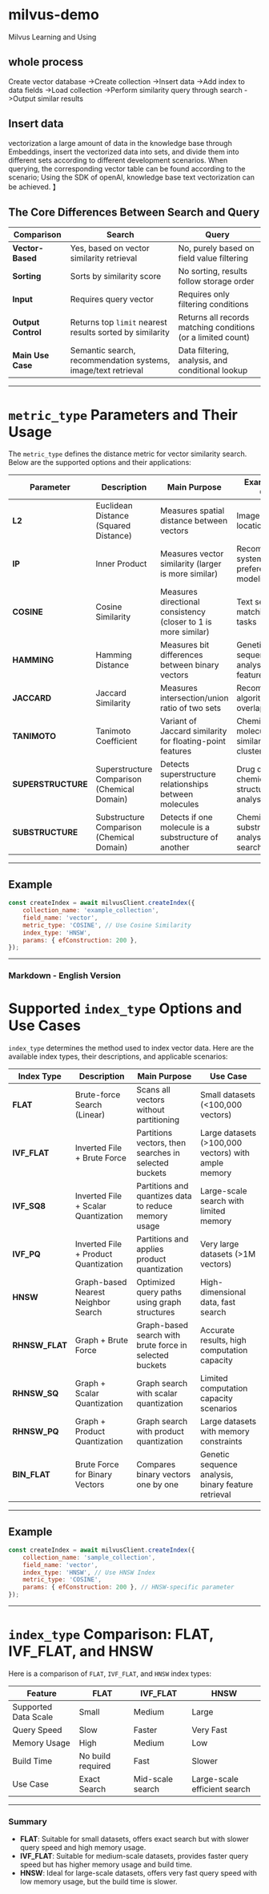 # milvus-demo
Milvus Learning and Using

## whole process
Create vector database ->Create collection ->Insert data ->Add index to data fields ->Load collection ->Perform similarity query through search ->Output similar results

## Insert data
vectorization a large amount of data in the knowledge base through Embeddings, insert the vectorized data into sets, and divide them into different sets according to different development scenarios. When querying, the corresponding vector table can be found according to the scenario;
Using the SDK of openAI, knowledge base text vectorization can be achieved.
】

## The Core Differences Between Search and Query

| **Comparison**   | **Search**                                    | **Query**                                     |
|------------------|-----------------------------------------------|-----------------------------------------------|
| **Vector-Based** | Yes, based on vector similarity retrieval      | No, purely based on field value filtering     |
| **Sorting**      | Sorts by similarity score                      | No sorting, results follow storage order      |
| **Input**        | Requires query vector                          | Requires only filtering conditions            |
| **Output Control** | Returns top `limit` nearest results sorted by similarity | Returns all records matching conditions (or a limited count) |
| **Main Use Case**| Semantic search, recommendation systems, image/text retrieval | Data filtering, analysis, and conditional lookup |


---

# `metric_type` Parameters and Their Usage

The `metric_type` defines the distance metric for vector similarity search. Below are the supported options and their applications:

| Parameter     | Description                 | Main Purpose                            | Example Use Case              |
| ------------- | --------------------------- | --------------------------------------- | ----------------------------- |
| **L2**        | Euclidean Distance (Squared Distance) | Measures spatial distance between vectors | Image search, location tasks  |
| **IP**        | Inner Product               | Measures vector similarity (larger is more similar) | Recommendation systems, user preference modeling |
| **COSINE**    | Cosine Similarity           | Measures directional consistency (closer to 1 is more similar) | Text semantic matching, NLP tasks |
| **HAMMING**   | Hamming Distance            | Measures bit differences between binary vectors | Genetic sequence analysis, binary feature analysis |
| **JACCARD**   | Jaccard Similarity          | Measures intersection/union ratio of two sets | Recommendation algorithms, label overlap analysis |
| **TANIMOTO**  | Tanimoto Coefficient        | Variant of Jaccard similarity for floating-point features | Chemical molecule similarity, feature clustering |
| **SUPERSTRUCTURE** | Superstructure Comparison (Chemical Domain) | Detects superstructure relationships between molecules | Drug discovery, chemical structure analysis |
| **SUBSTRUCTURE**  | Substructure Comparison (Chemical Domain) | Detects if one molecule is a substructure of another | Chemical substructure analysis, feature search |

---

## Example

```javascript
const createIndex = await milvusClient.createIndex({
    collection_name: 'example_collection',
    field_name: 'vector',
    metric_type: 'COSINE', // Use Cosine Similarity
    index_type: 'HNSW',
    params: { efConstruction: 200 },
});
```

---

### **Markdown - English Version**

# Supported `index_type` Options and Use Cases

`index_type` determines the method used to index vector data. Here are the available index types, their descriptions, and applicable scenarios:

| Index Type     | Description                 | Main Purpose                           | Use Case                       |
| ---------------| --------------------------- | -------------------------------------- | ------------------------------ |
| **FLAT**       | Brute-force Search (Linear) | Scans all vectors without partitioning | Small datasets (<100,000 vectors) |
| **IVF_FLAT**   | Inverted File + Brute Force | Partitions vectors, then searches in selected buckets | Large datasets (>100,000 vectors) with ample memory |
| **IVF_SQ8**    | Inverted File + Scalar Quantization | Partitions and quantizes data to reduce memory usage | Large-scale search with limited memory |
| **IVF_PQ**     | Inverted File + Product Quantization | Partitions and applies product quantization | Very large datasets (>1M vectors) |
| **HNSW**       | Graph-based Nearest Neighbor Search | Optimized query paths using graph structures | High-dimensional data, fast search |
| **RHNSW_FLAT** | Graph + Brute Force         | Graph-based search with brute force in selected buckets | Accurate results, high computation capacity |
| **RHNSW_SQ**   | Graph + Scalar Quantization | Graph search with scalar quantization | Limited computation capacity scenarios |
| **RHNSW_PQ**   | Graph + Product Quantization | Graph search with product quantization | Large datasets with memory constraints |
| **BIN_FLAT**   | Brute Force for Binary Vectors | Compares binary vectors one by one    | Genetic sequence analysis, binary feature retrieval |

---

## Example

```javascript
const createIndex = await milvusClient.createIndex({
    collection_name: 'sample_collection',
    field_name: 'vector',
    index_type: 'HNSW', // Use HNSW Index
    metric_type: 'COSINE',
    params: { efConstruction: 200 }, // HNSW-specific parameter
});
```
---

# `index_type` Comparison: FLAT, IVF_FLAT, and HNSW

Here is a comparison of `FLAT`, `IVF_FLAT`, and `HNSW` index types:

| Feature          | FLAT       | IVF_FLAT     | HNSW         |
| ----------------- | ---------- | ------------ | ------------ |
| Supported Data Scale | Small     | Medium       | Large         |
| Query Speed       | Slow       | Faster       | Very Fast     |
| Memory Usage      | High       | Medium       | Low           |
| Build Time        | No build required | Fast     | Slower        |
| Use Case          | Exact Search | Mid-scale search | Large-scale efficient search |

---

### **Summary**

- **FLAT**: Suitable for small datasets, offers exact search but with slower query speed and high memory usage.
- **IVF_FLAT**: Suitable for medium-scale datasets, provides faster query speed but has higher memory usage and build time.
- **HNSW**: Ideal for large-scale datasets, offers very fast query speed with low memory usage, but the build time is slower.
